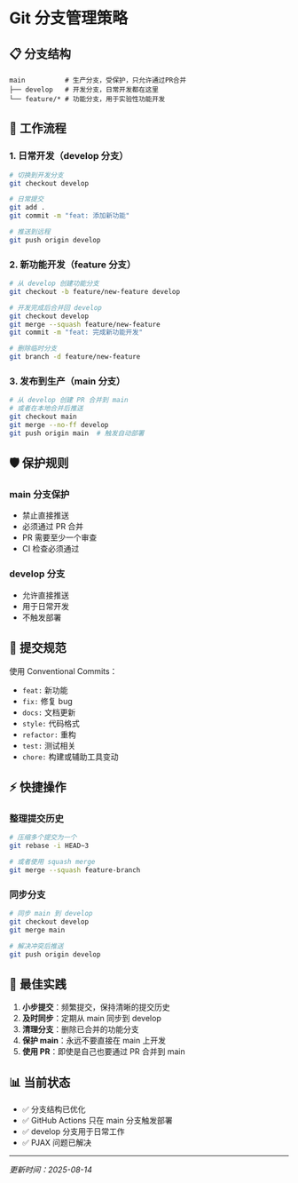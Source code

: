 # Git 分支管理策略

## 📋 分支结构

```
main          # 生产分支，受保护，只允许通过PR合并
├── develop   # 开发分支，日常开发都在这里
└── feature/* # 功能分支，用于实验性功能开发
```

## 🔄 工作流程

### 1. 日常开发（develop 分支）
```bash
# 切换到开发分支
git checkout develop

# 日常提交
git add .
git commit -m "feat: 添加新功能"

# 推送到远程
git push origin develop
```

### 2. 新功能开发（feature 分支）
```bash
# 从 develop 创建功能分支
git checkout -b feature/new-feature develop

# 开发完成后合并回 develop
git checkout develop
git merge --squash feature/new-feature
git commit -m "feat: 完成新功能开发"

# 删除临时分支
git branch -d feature/new-feature
```

### 3. 发布到生产（main 分支）
```bash
# 从 develop 创建 PR 合并到 main
# 或者在本地合并后推送
git checkout main
git merge --no-ff develop
git push origin main  # 触发自动部署
```

## 🛡️ 保护规则

### main 分支保护
- 禁止直接推送
- 必须通过 PR 合并
- PR 需要至少一个审查
- CI 检查必须通过

### develop 分支
- 允许直接推送
- 用于日常开发
- 不触发部署

## 📝 提交规范

使用 Conventional Commits：
- `feat:` 新功能
- `fix:` 修复 bug
- `docs:` 文档更新
- `style:` 代码格式
- `refactor:` 重构
- `test:` 测试相关
- `chore:` 构建或辅助工具变动

## ⚡ 快捷操作

### 整理提交历史
```bash
# 压缩多个提交为一个
git rebase -i HEAD~3

# 或者使用 squash merge
git merge --squash feature-branch
```

### 同步分支
```bash
# 同步 main 到 develop
git checkout develop
git merge main

# 解决冲突后推送
git push origin develop
```

## 🎯 最佳实践

1. **小步提交**：频繁提交，保持清晰的提交历史
2. **及时同步**：定期从 main 同步到 develop
3. **清理分支**：删除已合并的功能分支
4. **保护 main**：永远不要直接在 main 上开发
5. **使用 PR**：即使是自己也要通过 PR 合并到 main

## 📊 当前状态

- ✅ 分支结构已优化
- ✅ GitHub Actions 只在 main 分支触发部署
- ✅ develop 分支用于日常工作
- ✅ PJAX 问题已解决

---

*更新时间：2025-08-14*